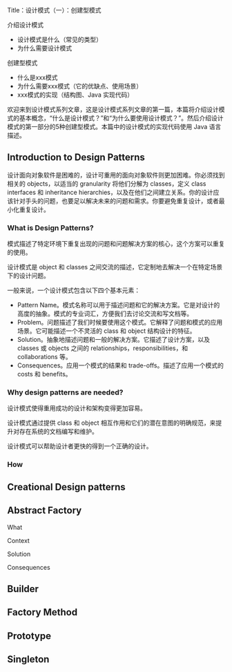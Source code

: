 Title：设计模式（一）：创建型模式

介绍设计模式

- 设计模式是什么（常见的类型）
- 为什么需要设计模式

创建型模式

- 什么是xxx模式
- 为什么需要xxx模式（它的优缺点、使用场景）
- xxx模式的实现（结构图、Java 实现代码）

欢迎来到设计模式系列文章，这是设计模式系列文章的第一篇，本篇将介绍设计模式的基本概念，“什么是设计模式？”和“为什么要使用设计模式？”。然后介绍设计模式的第一部分的5种创建型模式。本篇中的设计模式的实现代码使用 Java 语言描述。

## Introduction to Design Patterns

设计面向对象软件是困难的，设计可重用的面向对象软件则更加困难。你必须找到相关的 objects，以适当的 granularity 将他们分解为 classes，定义 class interfaces 和 inheritance hierarchies，以及在他们之间建立关系。你的设计应该针对手头的问题，也要足以解决未来的问题和需求。你要避免重复设计，或者最小化重复设计。

### What is Design Patterns?

模式描述了特定环境下重复出现的问题和问题解决方案的核心，这个方案可以重复的使用。

设计模式是 object 和 classes 之间交流的描述，它定制地去解决一个在特定场景下的设计问题。

一般来说，一个设计模式包含以下四个基本元素：

- Pattern Name。模式名称可以用于描述问题和它的解决方案。它是对设计的高度的抽象。模式的专业词汇，方便我们去讨论交流和写文档等。
- Problem。问题描述了我们时候要使用这个模式。它解释了问题和模式的应用场景。它可能描述一个不灵活的 class 和 object 结构设计的特征。
- Solution。抽象地描述问题和一般的解决方案。它描述了设计方案，以及 classes 或 objects 之间的 relationships，responsibilities，和 collaborations 等。
- Consequences。应用一个模式的结果和 trade-offs。描述了应用一个模式的 costs 和 benefits。

### Why design patterns are needed?

设计模式使得重用成功的设计和架构变得更加容易。

设计模式通过提供 class 和 object 相互作用和它们的潜在意图的明确规范，来提升对存在系统的文档编写和维护。

设计模式可以帮助设计者更快的得到一个正确的设计。

### How



## Creational Design patterns



## Abstract Factory

What

Context

Solution

Consequences

## Builder

## Factory Method

## Prototype

## Singleton

